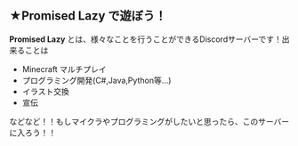 ## ★Promised Lazy で遊ぼう！
**Promised Lazy** とは、様々なことを行うことができるDiscordサーバーです！出来ることは
- Minecraft マルチプレイ
- プログラミング開発(C#,Java,Python等...)
- イラスト交換
- 宣伝

などなど！！もしマイクラやプログラミングがしたいと思ったら、このサーバーに入ろう！！